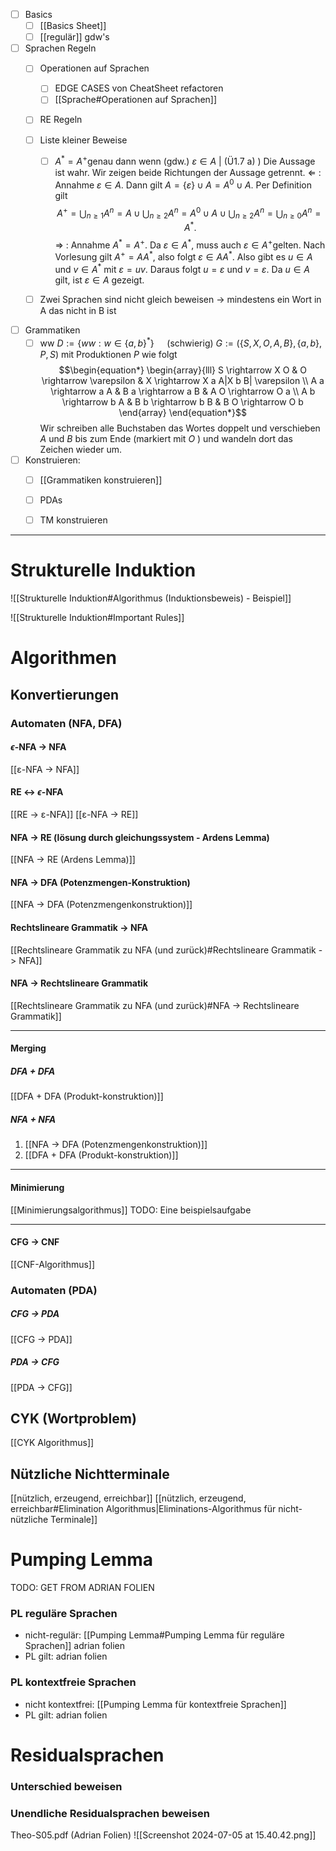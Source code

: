 
- [ ] Basics
	- [ ] [[Basics Sheet]]
	- [ ] [[regulär]] gdw's

- [ ] Sprachen Regeln
	- [ ] Operationen auf Sprachen
		- [ ] EDGE CASES von CheatSheet refactoren
		- [ ] [[Sprache#Operationen auf Sprachen]]
	- [ ] RE Regeln
	- [ ] Liste kleiner Beweise
		- [ ] $A^*=A^{+} \text {genau dann wenn (gdw.) } \varepsilon \in A$  |   (Ü1.7 a) )
			Die Aussage ist wahr. Wir zeigen beide Richtungen der Aussage getrennt.
			$\Longleftarrow$ : Annahme $\varepsilon \in A$. Dann gilt $A=\{\varepsilon\} \cup A=A^0 \cup A$. Per Definition gilt
			$$\begin{equation*}
			A^{+}=\bigcup_{n \geq 1} A^n=A \cup \bigcup_{n \geq 2} A^n=A^0 \cup A \cup \bigcup_{n \geq 2} A^n=\bigcup_{n \geq 0} A^n=A^* \text {. }
			\end{equation*}$$
			$\Longrightarrow$ : Annahme $A^*=A^{+}$. Da $\varepsilon \in A^*$, muss auch $\varepsilon \in A^{+}$gelten. Nach Vorlesung gilt $A^{+}=A A^*$, also folgt $\varepsilon \in A A^*$. Also gibt es $u \in A$ und $v \in A^*$ mit $\varepsilon=u v$. Daraus folgt $u=\varepsilon$ und $v=\varepsilon$. Da $u \in A$ gilt, ist $\varepsilon \in A$ gezeigt.
	- [ ] Zwei Sprachen sind nicht gleich beweisen -> mindestens ein Wort in A das nicht in B ist


- [ ] Grammatiken
	- [ ] ww
	$D:=\left\{w w: w \in\{a, b\}^*\right\} \quad$ (schwierig)
	$G:=(\{S, X, O, A, B\},\{a, b\}, P, S)$ mit Produktionen $P$ wie folgt
	$$\begin{equation*}
	\begin{array}{lll}
	S \rightarrow X O & O \rightarrow \varepsilon & X \rightarrow X a A|X b B| \varepsilon \\
	A a \rightarrow a A & B a \rightarrow a B & A O \rightarrow O a \\
	A b \rightarrow b A & B b \rightarrow b B & B O \rightarrow O b
	\end{array}
	\end{equation*}$$
	Wir schreiben alle Buchstaben das Wortes doppelt und verschieben $A$ und $B$ bis zum Ende (markiert mit $O$ ) und wandeln dort das Zeichen wieder um.
- [ ] Konstruieren: 
	- [ ] [[Grammatiken konstruieren]]
	- [ ] PDAs
	- [ ] TM konstruieren




______
# Strukturelle Induktion
![[Strukturelle Induktion#Algorithmus (Induktionsbeweis) - Beispiel]]

![[Strukturelle Induktion#Important Rules]]



# Algorithmen

## Konvertierungen 
### Automaten (NFA, DFA)
#### $\epsilon$-NFA -> NFA
[[ε-NFA -> NFA]]

#### RE <-> $\epsilon$-NFA
[[RE -> ε-NFA]]
[[ε-NFA -> RE]]

#### NFA -> RE (lösung durch gleichungssystem - Ardens Lemma)
[[NFA -> RE (Ardens Lemma)]]


#### NFA -> DFA (Potenzmengen-Konstruktion)
[[NFA -> DFA (Potenzmengenkonstruktion)]]


#### Rechtslineare Grammatik -> NFA
[[Rechtslineare Grammatik zu NFA (und zurück)#Rechtslineare Grammatik -> NFA]]

#### NFA -> Rechtslineare Grammatik
[[Rechtslineare Grammatik zu NFA (und zurück)#NFA -> Rechtslineare Grammatik]]


_____
#### Merging
##### DFA + DFA
[[DFA + DFA (Produkt-konstruktion)]]

##### NFA + NFA 
1. [[NFA -> DFA (Potenzmengenkonstruktion)]]
2. [[DFA + DFA (Produkt-konstruktion)]]

_____
#### Minimierung
[[Minimierungsalgorithmus]]
TODO: Eine beispielsaufgabe

____
#### CFG -> CNF
[[CNF-Algorithmus]]

### Automaten (PDA)
##### CFG -> PDA
[[CFG -> PDA]]

##### PDA -> CFG
[[PDA -> CFG]]

## CYK (Wortproblem)
[[CYK Algorithmus]]
## Nützliche Nichtterminale
[[nützlich, erzeugend, erreichbar]]
[[nützlich, erzeugend, erreichbar#Elimination Algorithmus|Eliminations-Algorithmus für nicht-nützliche Terminale]]

# Pumping Lemma
TODO: GET FROM ADRIAN FOLIEN
### PL reguläre Sprachen
- nicht-regulär: [[Pumping Lemma#Pumping Lemma für reguläre Sprachen]] adrian folien
- PL gilt: adrian folien

### PL kontextfreie Sprachen
- nicht kontextfrei: [[Pumping Lemma für kontextfreie Sprachen]]
- PL gilt: adrian folien



# Residualsprachen
### Unterschied beweisen


### Unendliche Residualsprachen beweisen
Theo-S05.pdf (Adrian Folien)
![[Screenshot 2024-07-05 at 15.40.42.png]]


